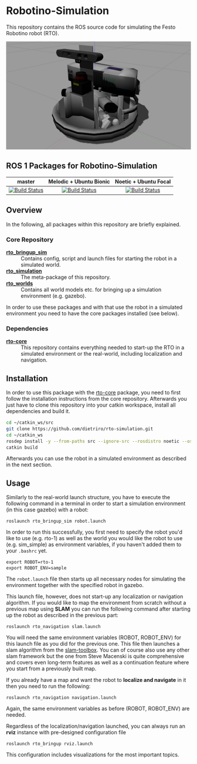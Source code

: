 # Robotino-Simulation

This repository contains the ROS source code for simulating the Festo Robotino robot (RTO). 

![Robotino (RTO) simulated in Gazebo](rto_img_simulation.jpg "RTO in Gazebo")

## ROS 1 Packages for Robotino-Simulation
|master|Melodic + Ubuntu Bionic|Noetic + Ubuntu Focal|
|:---:|:---:|:---:|
|[![Build Status](https://travis-ci.com/dietriro/rto-simulation.svg?branch=master)](https://travis-ci.com/dietriro/rto-simulation)|[![Build Status](https://travis-ci.com/dietriro/rto-simulation.svg?branch=melodic-devel)](https://travis-ci.com/dietriro/rto-simulation)|[![Build Status](https://travis-ci.com/dietriro/rto-simulation.svg?branch=noetic-devel)](https://travis-ci.com/dietriro/rto-simulation)|


## Overview

In the following, all packages within this repository are briefly explained.

### Core Repository

<dl>
  <dt><strong><a href="https://github.com/dietriro/rto-core/tree/noetic-devel/rto_bringup_sim">rto_bringup_sim</a></strong></dt>
  <dd> Contains config, script and launch files for starting the robot in a simulated world. </dd>
  <dt><strong><a href="https://github.com/dietriro/rto-core/tree/noetic-devel/rto_simulation">rto_simulation</a></strong></dt>
  <dd> The meta-package of this repository. </dd>
  <dt><strong><a href="https://github.com/dietriro/rto-core/tree/noetic-devel/rto_worlds">rto_worlds</a></strong></dt>
  <dd> Contains all world models etc. for bringing up a simulation environment (e.g. gazebo). </dd>
</dl>

In order to use these packages and with that use the robot in a simulated environment you need to have the core packages installed (see below).

### Dependencies

<dl>
  <dt><strong><a href="https://github.com/dietriro/rto-core">rto-core</a></strong></dt>
  <dd> This repository contains everything needed to start-up the RTO in a simulated environment or the real-world, including localization and navigation. </dd>
</dl>

## Installation

In order to use this package with the [rto-core](https://github.com/dietriro/rto-core) package, you need to first follow the installation instructions from the core repository. Afterwards you just have to clone this repository into your catkin workspace, install all dependencies and build it.

```bash
cd ~/catkin_ws/src
git clone https://github.com/dietriro/rto-simulation.git
cd ~/catkin_ws
rosdep install -y --from-paths src --ignore-src --rosdistro noetic --os=ubuntu:focal
catkin build
```

Afterwards you can use the robot in a simulated environment as described in the next section.

## Usage

Similarly to the real-world launch structure, you have to execute the following command in a terminal in order to start a simulation environment (in this case gazebo) with a robot:

    roslaunch rto_bringup_sim robot.launch

In order to run this successfully, you first need to specify the robot you'd like to use (e.g. rto-1) as well as the world you would like the robot to use (e.g. sim_simple) as environment variables, if you haven't added them to your `.bashrc` yet.

    export ROBOT=rto-1
    export ROBOT_ENV=sample

The `robot.launch` file then starts up all necessary nodes for simulating the environment together with the specified robot in gazebo. 

This launch file, however, does not start-up any localization or navigation algorithm. If you would like to map the environment from scratch without a previous map using **SLAM** you can run the following command after starting up the robot as described in the previous part:

    roslaunch rto_navigation slam.launch

You will need the same environment variables (ROBOT, ROBOT_ENV) for this launch file as you did for the previous one. This file then launches a slam algorithm from the [slam-toolbox](https://github.com/SteveMacenski/slam_toolbox). You can of course also use any other slam framework but the one from Steve Macenski is quite comprehensive and covers even long-term features as well as a continuation feature where you start from a previously built map.

If you already have a map and want the robot to **localize and navigate** in it then you need to run the following:

    roslaunch rto_navigation navigation.launch

Again, the same environment variables as before (ROBOT, ROBOT_ENV) are needed. 

Regardless of the localization/navigation launched, you can always run an **rviz** instance with pre-designed configuration file

    roslaunch rto_bringup rviz.launch

This configuration includes visualizations for the most important topics.